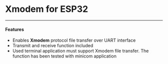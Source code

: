 # Xmodem for ESP32 
---
#### Features
* Enables **Xmodem** protocol file transfer over UART interface 
* Transmit and receive function included 
* Used terminal application must support Xmodem file transfer. The function has been tested with minicom application 
